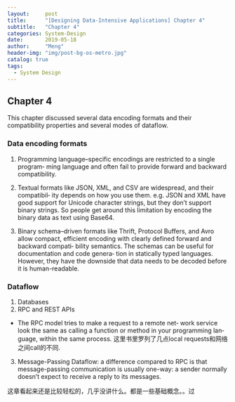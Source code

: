 ```yaml
---
layout:     post
title:      "[Designing Data-Intensive Applications] Chapter 4"
subtitle:   "Chapter 4"
categories: System-Design
date:       2019-05-18
author:     "Meng"
header-img: "img/post-bg-os-metro.jpg"
catalog: true
tags:
  - System Design
---
```


## Chapter 4
 This chapter discussed several data encoding formats and their compatibility properties and several modes of dataflow.

### Data encoding formats

 1. Programming language–specific encodings are restricted to a single program‐ ming language and often fail to provide forward and backward compatibility.

 2. Textual formats like JSON, XML, and CSV are widespread, and their compatibil‐ ity depends on how you use them. e.g. JSON and XML have good support for Unicode character strings, but they don’t support binary strings. So people get around this limitation by encoding the binary data as text using Base64.

 3. Binary schema–driven formats like Thrift, Protocol Buffers, and Avro allow compact, efficient encoding with clearly defined forward and backward compati‐ bility semantics. The schemas can be useful for documentation and code genera‐ tion in statically typed languages. However, they have the downside that data needs to be decoded before it is human-readable.

### Dataflow
1. Databases
2. RPC and REST APIs
  - The RPC model tries to make a request to a remote net‐ work service look the same as calling a function or method in your programming lan‐ guage, within the same process. 这里书里罗列了几点local requests和网络之间call的不同.
3. Message-Passing Dataflow: a difference compared to RPC is that message-passing communication is usually one-way: a sender normally doesn’t expect to receive a reply to its messages.

这章看起来还是比较轻松的，几乎没讲什么。都是一些基础概念。。过
